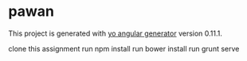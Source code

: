 # pawan

This project is generated with [yo angular generator](https://github.com/yeoman/generator-angular)
version 0.11.1.

clone this assignment
run npm install
run bower install
run grunt serve

